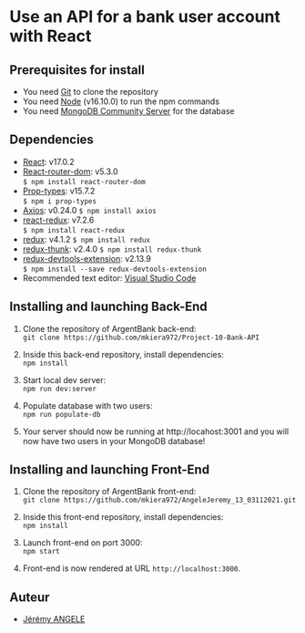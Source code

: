 # Use an API for a bank user account with React

## Prerequisites for install
- You need [Git](https://git-scm.com) to clone the repository
- You need [Node](https://nodejs.org/en/) (v16.10.0) to run the npm commands
- You need [MongoDB Community Server](https://www.mongodb.com/try/download/community) for the database

## Dependencies
- [React](https://reactjs.org): v17.0.2   
- [React-router-dom](https://reactrouter.com/web/guides/quick-start): v5.3.0   
`$ npm install react-router-dom`   
- [Prop-types](https://www.npmjs.com/package/prop-types): v15.7.2  
`$ npm i prop-types`   
- [Axios](https://github.com/axios/axios): v0.24.0
`$ npm install axios`     
- [react-redux](https://react-redux.js.org/introduction/getting-started): v7.2.6  
`$ npm install react-redux`
- [redux](https://redux.js.org/introduction/getting-started): v4.1.2 
`$ npm install redux`
- [redux-thunk](https://redux.js.org/usage/writing-logic-thunks): v2.4.0 
`$ npm install redux-thunk`  
- [redux-devtools-extension](https://github.com/zalmoxisus/redux-devtools-extension): v2.13.9   
`$ npm install --save redux-devtools-extension`
- Recommended text editor: [Visual Studio Code](https://code.visualstudio.com)    

## Installing and launching Back-End

1. Clone the repository of ArgentBank back-end:   
`git clone https://github.com/mkiera972/Project-10-Bank-API`  

2. Inside this back-end repository, install dependencies:  
`npm install`    

3. Start local dev server:   
`npm run dev:server`  

4. Populate database with two users:   
`npm run populate-db`  

5. Your server should now be running at http://locahost:3001 and you will now have two users in your MongoDB database!   

## Installing and launching Front-End    
1. Clone the repository of ArgentBank front-end:   
`git clone https://github.com/mkiera972/AngeleJeremy_13_03112021.git`    

2. Inside this front-end repository, install dependencies:   
`npm install`   

3. Launch front-end on port 3000:    
`npm start`    

4. Front-end is now rendered at URL `http://localhost:3000`.    

## Auteur   
* [Jérémy ANGELE](https://github.com/mkiera972)   